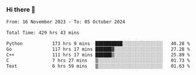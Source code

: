 ### Hi there 👋

<!--
**floyiac/floyiac** is a ✨ _special_ ✨ repository because its `README.md` (this file) appears on your GitHub profile.

Here are some ideas to get you started:

- 🔭 I’m currently working on ...
- 🌱 I’m currently learning ...
- 👯 I’m looking to collaborate on ...
- 🤔 I’m looking for help with ...
- 💬 Ask me about ...
- 📫 How to reach me: ...
- 😄 Pronouns: ...
- ⚡ Fun fact: ...
-->

<!--START_SECTION:waka-->

```txt
From: 16 November 2023 - To: 05 October 2024

Total Time: 429 hrs 43 mins

Python           173 hrs 9 mins  ██████████░░░░░░░░░░░░░░░   40.28 %
Go               117 hrs 17 mins ██████▓░░░░░░░░░░░░░░░░░░   27.28 %
C++              111 hrs 17 mins ██████▒░░░░░░░░░░░░░░░░░░   25.89 %
C                7 hrs 27 mins   ▒░░░░░░░░░░░░░░░░░░░░░░░░   01.73 %
Text             6 hrs 59 mins   ▒░░░░░░░░░░░░░░░░░░░░░░░░   01.63 %
```

<!--END_SECTION:waka-->
